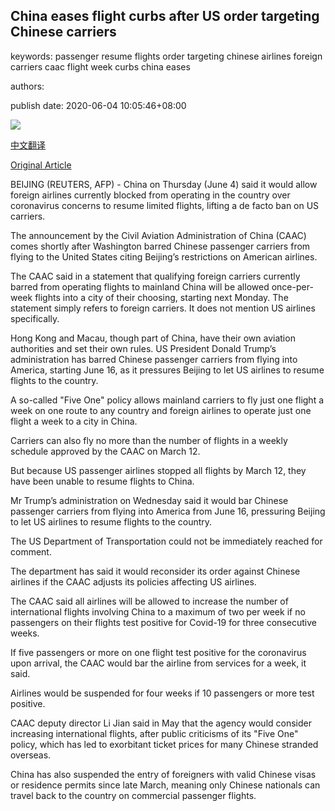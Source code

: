 ## China eases flight curbs after US order targeting Chinese carriers

keywords: passenger resume flights order targeting chinese airlines foreign carriers caac flight week curbs china eases

authors: 

publish date: 2020-06-04 10:05:46+08:00

![](https://www.straitstimes.com/sites/default/files/media-brightcove/6161547095001.jpg)

[中文翻译](China%20eases%20flight%20curbs%20after%20US%20order%20targeting%20Chinese%20carriers_zh.md)

[Original Article](https://www.straitstimes.com/asia/east-asia/china-to-allow-more-foreign-carriers-to-operate-flights-into-country-the-paper)

BEIJING (REUTERS, AFP) - China on Thursday (June 4) said it would allow foreign airlines currently blocked from operating in the country over coronavirus concerns to resume limited flights, lifting a de facto ban on US carriers.

The announcement by the Civil Aviation Administration of China (CAAC) comes shortly after Washington barred Chinese passenger carriers from flying to the United States citing Beijing’s restrictions on American airlines.

The CAAC said in a statement that qualifying foreign carriers currently barred from operating flights to mainland China will be allowed once-per-week flights into a city of their choosing, starting next Monday. The statement simply refers to foreign carriers. It does not mention US airlines specifically.

Hong Kong and Macau, though part of China, have their own aviation authorities and set their own rules. US President Donald Trump’s administration has barred Chinese passenger carriers from flying into America, starting June 16, as it pressures Beijing to let US airlines to resume flights to the country.

A so-called "Five One" policy allows mainland carriers to fly just one flight a week on one route to any country and foreign airlines to operate just one flight a week to a city in China.

Carriers can also fly no more than the number of flights in a weekly schedule approved by the CAAC on March 12.

But because US passenger airlines stopped all flights by March 12, they have been unable to resume flights to China.

Mr Trump’s administration on Wednesday said it would bar Chinese passenger carriers from flying into America from June 16, pressuring Beijing to let US airlines to resume flights to the country.

The US Department of Transportation could not be immediately reached for comment.

The department has said it would reconsider its order against Chinese airlines if the CAAC adjusts its policies affecting US airlines.

The CAAC said all airlines will be allowed to increase the number of international flights involving China to a maximum of two per week if no passengers on their flights test positive for Covid-19 for three consecutive weeks.

If five passengers or more on one flight test positive for the coronavirus upon arrival, the CAAC would bar the airline from services for a week, it said.

Airlines would be suspended for four weeks if 10 passengers or more test positive.

CAAC deputy director Li Jian said in May that the agency would consider increasing international flights, after public criticisms of its "Five One" policy, which has led to exorbitant ticket prices for many Chinese stranded overseas.

China has also suspended the entry of foreigners with valid Chinese visas or residence permits since late March, meaning only Chinese nationals can travel back to the country on commercial passenger flights.